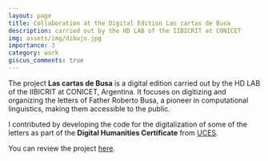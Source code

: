 ```yaml
---
layout: page
title: Collaboration at the Digital Edition Las cartas de Busa
description: carried out by the HD LAB of the IIBICRIT at CONICET
img: assets/img/dibujo.jpg
importance: 3
category: work
giscus_comments: true
---
```


The project **Las cartas de Busa** is a digital edition carried out by the HD LAB of the IIBICRIT at CONICET, Argentina. It focuses on digitizing and organizing the letters of Father Roberto Busa, a pioneer in computational linguistics, making them accessible to the public.

I contributed by developing the code for the digitalization of some of the letters as part of the **Digital Humanities Certificate** from [UCES](https://www.uces.edu.ar/carreras-escuela-negocios/escuela-de-ciencias-de-psicologia-y-ciencias-sociales/diplomatura-humanidades-digitales).

You can review the project [here](https://hdlab.space/cartas_busa/about.html).
